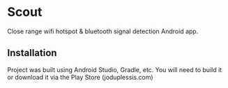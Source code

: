 # Scout

Close range wifi hotspot & bluetooth signal detection Android app.

## Installation

Project was built using Android Studio, Gradle, etc. You will need to build it or download it via the Play Store (joduplessis.com)
